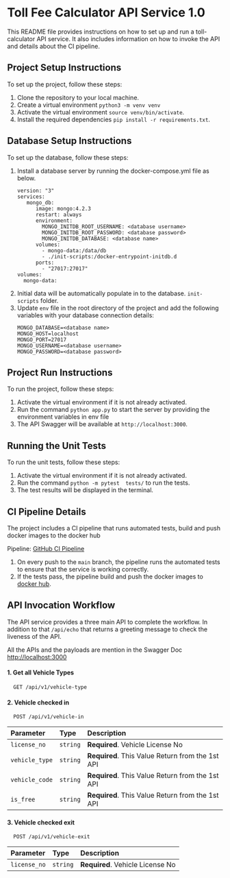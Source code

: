 # Toll Fee Calculator API Service 1.0

This README file provides instructions on how to set up and run a toll-calculator API service. It also includes
information on how to invoke the API and details about the CI pipeline.

## Project Setup Instructions

To set up the project, follow these steps:

1. Clone the repository to your local machine.
2. Create a virtual environment `python3 -m venv venv`
3. Activate the virtual environment `source venv/bin/activate`.
4. Install the required dependencies `pip install -r requirements.txt`.

## Database Setup Instructions

To set up the database, follow these steps:

1. Install a database server by running the docker-compose.yml file as below.
    ```
   version: "3"
   services:
       mongo_db:
          image: mongo:4.2.3
          restart: always
          environment:
            MONGO_INITDB_ROOT_USERNAME: <database username>
            MONGO_INITDB_ROOT_PASSWORD: <database password>
            MONGO_INITDB_DATABASE: <database name>
          volumes:
            - mongo-data:/data/db
            - ./init-scripts:/docker-entrypoint-initdb.d
          ports:
            - "27017:27017"
   volumes:
      mongo-data:
    ```
2. Initial data will be automatically populate in to the database. `init-scripts` folder.
3. Update `env` file in the root directory of the project and add the following variables with your database connection
   details:
    ```
   MONGO_DATABASE=<database name>
   MONGO_HOST=localhost
   MONGO_PORT=27017
   MONGO_USERNAME=<database username>
   MONGO_PASSWORD=<database password>
    ```

## Project Run Instructions

To run the project, follow these steps:

1. Activate the virtual environment if it is not already activated.
2. Run the command `python app.py` to start the server by providing the environment variables in env file
3. The API Swagger will be available at `http://localhost:3000`.

## Running the Unit Tests

To run the unit tests, follow these steps:

1. Activate the virtual environment if it is not already activated.
2. Run the command `python -m pytest  tests/` to run the tests.
3. The test results will be displayed in the terminal.

## CI Pipeline Details

The project includes a CI pipeline that runs automated tests, build and push docker images to the docker hub

Pipeline: [GitHub CI Pipeline](https://github.com/padmasankha/toll-calculator/actions)

1. On every push to the `main` branch, the pipeline runs the automated tests to ensure that the service is working
   correctly.
2. If the tests pass, the pipeline build and push the docker images
   to [docker hub](https://hub.docker.com/r/padmasankha/toll-fee-api-service).

## API Invocation Workflow

The API service provides a three main API to complete the workflow. In addition to that `/api/echo` that returns a
greeting
message to check the liveness of the API.

All the APIs and the payloads are mention in the Swagger Doc [http://localhost:3000](http://localhost:3000)

#### 1. Get all Vehicle Types

```http
  GET /api/v1/vehicle-type
```

#### 2. Vehicle checked in

```http
  POST /api/v1/vehicle-in
```

| Parameter      | Type     | Description                                      |
|:---------------|:---------|:-------------------------------------------------|
| `license_no`   | `string` | **Required**. Vehicle License No                 |
| `vehicle_type` | `string` | **Required**. This Value Return from the 1st API |
| `vehicle_code` | `string` | **Required**. This Value Return from the 1st API |
| `is_free`      | `string` | **Required**. This Value Return from the 1st API |

#### 3. Vehicle checked exit

```http
  POST /api/v1/vehicle-exit
```

| Parameter    | Type     | Description                      |
|:-------------|:---------|:---------------------------------|
| `license_no` | `string` | **Required**. Vehicle License No |